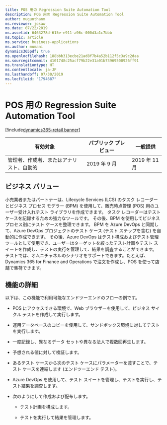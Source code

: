 ```yaml
---
title: POS 用の Regression Suite Automation Tool
description: POS 用の Regression Suite Automation Tool
author: mugunthanm
ms.reviewer: josaw
ms.date: 07/22/2019
ms.assetid: 6463278d-615e-e911-a96c-000d3a1c7bbb
ms.topic: article
ms.service: business-applications
ms.author: mumani
dynamics365pdf: true
ms.openlocfilehash: 188bbb313ecbe21ad8f7b4a52b112f5c3a9c2daa
ms.sourcegitcommit: 4101748c25acf79b22e31a01b73969500926ff91
ms.translationtype: HT
ms.contentlocale: ja-JP
ms.lasthandoff: 07/30/2019
ms.locfileid: "1794687"
---
```

# <a name="regression-suite-automation-tool-for-pos"></a>POS 用の Regression Suite Automation Tool
[!include[dynamics365-retail banner](../includes/dynamics365-retail.md)]

| 有効対象    |  パブリック プレビュー | 一般提供 | 
| ---------- | ---------- |---------- |
|管理者、作成者、またはアナリスト、自動的|2019 年 9 月| 2019 年 11 月|


## <a name="business-value"></a>ビジネス バリュー
<!-- bv start -->
小売業者またはパートナーは、Lifecycle Services (LCS) のタスク レコーダーとビジネス プロセス モデラー (BPM) を使用して、販売時点管理 (POS) 用のユーザー受け入れテスト ライブラリを作成できます。 タスク レコーダーはテスト ケースを記録するための強力なツールです。 その後、BPM を使用してビジネス プロセス別にテスト ケースを整理できます。 BPM を Azure DevOps と同期して、Azure DevOps プロジェクトのテスト ケース (テスト ステップを含む) を自動的に作成できます。 その後、Azure DevOps はテスト構成およびテスト管理ツールとして使用でき、ユーザーはターゲットを絞ったテスト計画やテスト スイートを作成し、テストの実行を管理して、結果を調査することができます。 テストでは、オムニチャネルのシナリオをサポートできます。たとえば、Dynamics 365 for Finance and Operations で注文を作成し、POS を使って店舗で集荷できます。
<!-- bv end -->



## <a name="feature-details"></a>機能の詳細
<!--feature detail start -->
以下は、この機能で利用可能なエンドツーエンドのフローの例です。

- POS にアクセスできる環境で、Web ブラウザーを使用して、ビジネス サイクル テストを作成して実行します。

- 運用データベースのコピーを使用して、サンドボックス環境に対してテストを実行します。

- 一度記録し、異なるデータ セットや異なる法人で複数回再生します。

- 予想される値に対して検証します。 

- あるテスト ケースから次のテスト ケースにパラメーターを渡すことで、テスト ケースを連結します (エンドツーエンド テスト)。

- Azure DevOps を使用して、テスト スイートを管理し、テストを実行し、テスト結果を調査します。

- 次のようにして作成および配布します。

  - テスト計画を構成します。

  - テストを実行して結果を管理します。
<!--feature detail end -->











